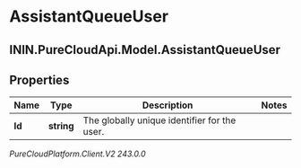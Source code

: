 # AssistantQueueUser

## ININ.PureCloudApi.Model.AssistantQueueUser

## Properties

|Name | Type | Description | Notes|
|------------ | ------------- | ------------- | -------------|
| **Id** | **string** | The globally unique identifier for the user. | |



_PureCloudPlatform.Client.V2 243.0.0_
